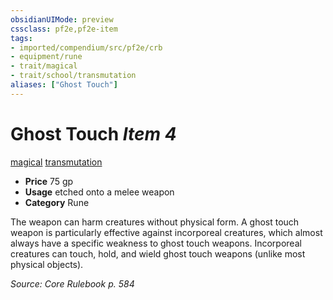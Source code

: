 ```yaml
---
obsidianUIMode: preview
cssclass: pf2e,pf2e-item
tags:
- imported/compendium/src/pf2e/crb
- equipment/rune
- trait/magical
- trait/school/transmutation
aliases: ["Ghost Touch"]
---
```

# Ghost Touch *Item 4*  
[magical](magical.md)  [transmutation](transmutation.md)  

- **Price** 75 gp
- **Usage** etched onto a melee weapon
- **Category** Rune

The weapon can harm creatures without physical form. A ghost touch weapon is particularly effective against incorporeal creatures, which almost always have a specific weakness to ghost touch weapons. Incorporeal creatures can touch, hold, and wield ghost touch weapons (unlike most physical objects).

*Source: Core Rulebook p. 584*